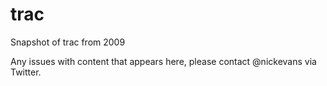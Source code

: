 # trac
Snapshot of trac from 2009

Any issues with content that appears here, please contact @nickevans via Twitter.
